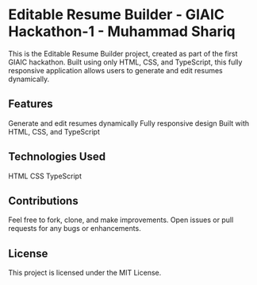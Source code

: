 # Editable Resume Builder - GIAIC Hackathon-1 - Muhammad Shariq
This is the Editable Resume Builder project, created as part of the first GIAIC hackathon. Built using only HTML, CSS, and TypeScript, this fully responsive application allows users to generate and edit resumes dynamically.

## Features
Generate and edit resumes dynamically
Fully responsive design
Built with HTML, CSS, and TypeScript

## Technologies Used
HTML
CSS
TypeScript

## Contributions
Feel free to fork, clone, and make improvements. Open issues or pull requests for any bugs or enhancements.

## License
This project is licensed under the MIT License.
